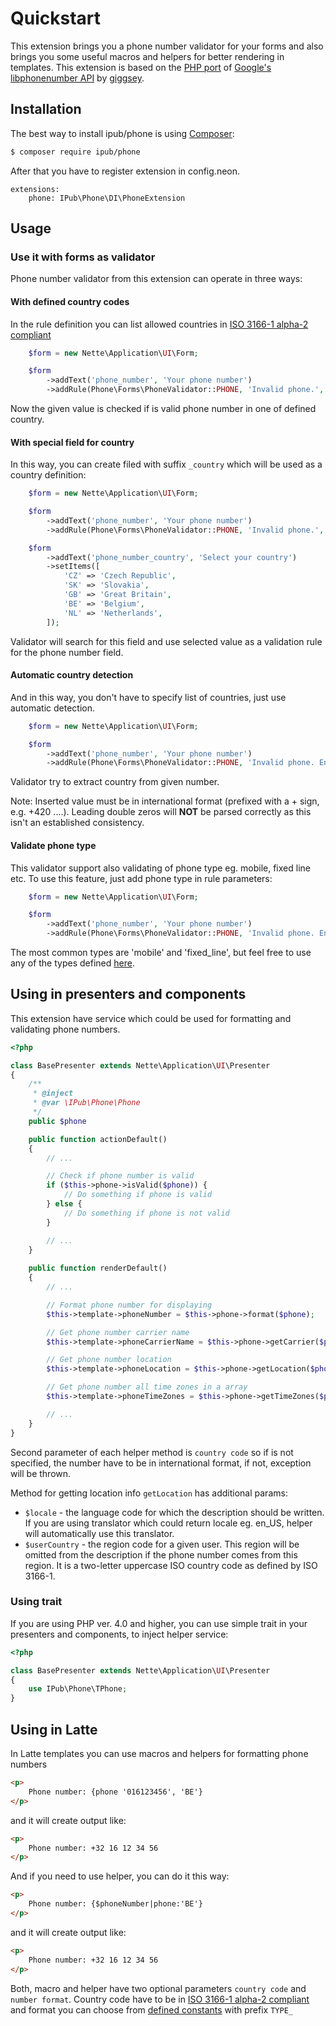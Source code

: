 # Quickstart

This extension brings you a phone number validator for your forms and also brings you some useful macros and helpers for better rendering in templates.
This extension is based on the [PHP port](https://github.com/giggsey/libphonenumber-for-php) of [Google's libphonenumber API](https://github.com/googlei18n/libphonenumber) by [giggsey](https://github.com/giggsey).

## Installation

The best way to install ipub/phone is using  [Composer](http://getcomposer.org/):

```sh
$ composer require ipub/phone
```

After that you have to register extension in config.neon.

```neon
extensions:
    phone: IPub\Phone\DI\PhoneExtension
```

## Usage

### Use it with forms as validator

Phone number validator from this extension can operate in three ways:

#### With defined country codes

In the rule definition you can list allowed countries in [ISO 3166-1 alpha-2 compliant](https://en.wikipedia.org/wiki/ISO_3166-1_alpha-2#Officially_assigned_code_elements)

```php
    $form = new Nette\Application\UI\Form;

    $form
        ->addText('phone_number', 'Your phone number')
        ->addRule(Phone\Forms\PhoneValidator::PHONE, 'Invalid phone.', ['GB', 'US', 'CZ']);
```

Now the given value is checked if is valid phone number in one of defined country.

#### With special field for country

In this way, you can create filed with suffix `_country` which will be used as a country definition:

```php
    $form = new Nette\Application\UI\Form;

    $form
        ->addText('phone_number', 'Your phone number')
        ->addRule(Phone\Forms\PhoneValidator::PHONE, 'Invalid phone.', ['GB', 'US', 'CZ']);

    $form
        ->addText('phone_number_country', 'Select your country')
        ->setItems([
            'CZ' => 'Czech Republic',
            'SK' => 'Slovakia',
            'GB' => 'Great Britain',
            'BE' => 'Belgium',
            'NL' => 'Netherlands',
        ]);
```

Validator will search for this field and use selected value as a validation rule for the phone number field.

#### Automatic country detection

And in this way, you don't have to specify list of countries, just use automatic detection.

```php
    $form = new Nette\Application\UI\Form;

    $form
        ->addText('phone_number', 'Your phone number')
        ->addRule(Phone\Forms\PhoneValidator::PHONE, 'Invalid phone. Enter it in international format.', ['AUTO']);
```

Validator try to extract country from given number.

Note: Inserted value must be in international format (prefixed with a + sign, e.g. +420 ....). Leading double zeros will **NOT** be parsed correctly as this isn't an established consistency.

#### Validate phone type

This validator support also validating of phone type eg. mobile, fixed line etc. To use this feature, just add phone type in rule parameters:

```php
    $form = new Nette\Application\UI\Form;

    $form
        ->addText('phone_number', 'Your phone number')
        ->addRule(Phone\Forms\PhoneValidator::PHONE, 'Invalid phone. Enter it in international format.', ['AUTO', 'mobile', 'fixed_line']);
```

The most common types are 'mobile' and 'fixed_line', but feel free to use any of the types defined [here](https://github.com/iPublikuj/phone/blob/master/src/IPub/Phone/Phone.php).

## Using in presenters and components

This extension have service which could be used for formatting and validating phone numbers.

```php
<?php

class BasePresenter extends Nette\Application\UI\Presenter
{
    /**
     * @inject
     * @var \IPub\Phone\Phone
     */
    public $phone

    public function actionDefault()
    {
        // ...

        // Check if phone number is valid
        if ($this->phone->isValid($phone)) {
            // Do something if phone is valid
        } else {
            // Do something if phone is not valid
        }

        // ...
    }
    
    public function renderDefault()
    {
        // ...

        // Format phone number for displaying
        $this->template->phoneNumber = $this->phone->format($phone);

        // Get phone number carrier name
        $this->template->phoneCarrierName = $this->phone->getCarrier($phone);

        // Get phone number location
        $this->template->phoneLocation = $this->phone->getLocation($phone);

        // Get phone number all time zones in a array
        $this->template->phoneTimeZones = $this->phone->getTimeZones($phone);

        // ...
    }
}
```

Second parameter of each helper method is `country code` so if is not specified, the number have to be in international format, if not, exception will be thrown.

Method for getting location info `getLocation` has additional params:

* `$locale` - the language code for which the description should be written. If you are using translator which could return locale eg. en_US, helper will automatically use this translator.
* `$userCountry` - the region code for a given user. This region will be omitted from the description if the phone number comes from this region. It is a two-letter uppercase ISO country code as defined by ISO 3166-1.

### Using trait

If you are using PHP ver. 4.0 and higher, you can use simple trait in your presenters and components, to inject helper service:

```php
<?php

class BasePresenter extends Nette\Application\UI\Presenter
{
	use IPub\Phone\TPhone;
}
```

## Using in Latte

In Latte templates you can use macros and helpers for formatting phone numbers

```html
<p>
    Phone number: {phone '016123456', 'BE'}
</p>
```

and it will create output like:

```html
<p>
    Phone number: +32 16 12 34 56
</p>
```

And if you need to use helper, you can do it this way:

```html
<p>
    Phone number: {$phoneNumber|phone:'BE'}
</p>
```

and it will create output like:

```html
<p>
    Phone number: +32 16 12 34 56
</p>
```

Both, macro and helper have two optional parameters `country code` and `number format`. Country code have to be in [ISO 3166-1 alpha-2 compliant](https://en.wikipedia.org/wiki/ISO_3166-1_alpha-2#Officially_assigned_code_elements) and format you can choose from [defined constants](https://github.com/iPublikuj/phone/blob/master/src/IPub/Phone/Phone.php#L42-L49) with prefix `TYPE_`
